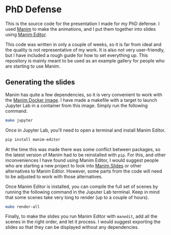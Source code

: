 # PhD Defense

This is the source code for the presentation I made for my PhD defense. I used [Manim](https://www.manim.community/) to make the animations, and I put them together into slides using [Manim Editor](https://docs.editor.manim.community/).

This code was written in only a couple of weeks, so it is far from ideal and the quality is not representative of my work. It is also not very user-friendly, but I have included a rough guide for how to set everything up. This repository is mainly meant to be used as an example gallery for people who are starting to use Manim.

## Generating the slides

Manim has quite a few dependencies, so it is very convenient to work with the [Manim Docker image](https://hub.docker.com/r/manimcommunity/manim). I have made a makefile with a target to launch Jupyter Lab in a container from this image. Simply run the following command.

``` bash
make jupyter
```

Once in Jupyter Lab, you'll need to open a terminal and install Manim Editor.

``` bash
pip install manim-editor
```

At the time this was made there was some conflict between packages, so the latest version of Manim had to be reinstalled with `pip`. For this, and other inconveniences I have found using Manim Editor, I would suggest people who are starting a new project to look into [Manim Slides](https://eertmans.be/manim-slides/) or other alternatives to Manim Editor. However, some parts from the code will need to be adjusted to work with those alternatives.

Once Manim Editor is installed, you can compile the full set of scenes by running the following command in the Juputer Lab terminal. Keep in mind that some scenes take very long to render (up to a couple of hours).

``` bash
make render-all
```

Finally, to make the slides you run Manim Editor with `manedit`, add all the scenes in the right order, and let it process. I would suggest exporting the slides so that they can be displayed without any dependencies.
